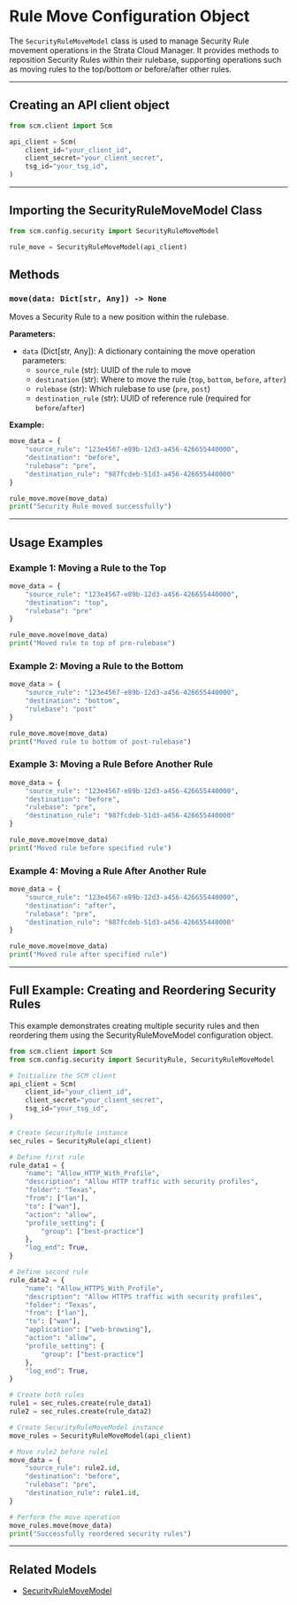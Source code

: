 # Rule Move Configuration Object

The `SecurityRuleMoveModel` class is used to manage Security Rule movement operations in the Strata Cloud Manager.
It provides methods to reposition Security Rules within their rulebase, supporting operations such as
moving rules to the top/bottom or before/after other rules.

---

## Creating an API client object

<div class="termy">

<!-- termynal -->

```python
from scm.client import Scm

api_client = Scm(
    client_id="your_client_id",
    client_secret="your_client_secret",
    tsg_id="your_tsg_id",
)
```

</div>

---

## Importing the SecurityRuleMoveModel Class

<div class="termy">

<!-- termynal -->

```python
from scm.config.security import SecurityRuleMoveModel

rule_move = SecurityRuleMoveModel(api_client)
```

</div>

## Methods

### `move(data: Dict[str, Any]) -> None`

Moves a Security Rule to a new position within the rulebase.

**Parameters:**

- `data` (Dict[str, Any]): A dictionary containing the move operation parameters:
    - `source_rule` (str): UUID of the rule to move
    - `destination` (str): Where to move the rule (`top`, `bottom`, `before`, `after`)
    - `rulebase` (str): Which rulebase to use (`pre`, `post`)
    - `destination_rule` (str): UUID of reference rule (required for `before`/`after`)

**Example:**

<div class="termy">

<!-- termynal -->

```python
move_data = {
    "source_rule": "123e4567-e89b-12d3-a456-426655440000",
    "destination": "before",
    "rulebase": "pre",
    "destination_rule": "987fcdeb-51d3-a456-426655440000"
}

rule_move.move(move_data)
print("Security Rule moved successfully")
```

</div>

---

## Usage Examples

### Example 1: Moving a Rule to the Top

<div class="termy">

<!-- termynal -->

```python
move_data = {
    "source_rule": "123e4567-e89b-12d3-a456-426655440000",
    "destination": "top",
    "rulebase": "pre"
}

rule_move.move(move_data)
print("Moved rule to top of pre-rulebase")
```

</div>

### Example 2: Moving a Rule to the Bottom

<div class="termy">

<!-- termynal -->

```python
move_data = {
    "source_rule": "123e4567-e89b-12d3-a456-426655440000",
    "destination": "bottom",
    "rulebase": "post"
}

rule_move.move(move_data)
print("Moved rule to bottom of post-rulebase")
```

</div>

### Example 3: Moving a Rule Before Another Rule

<div class="termy">

<!-- termynal -->

```python
move_data = {
    "source_rule": "123e4567-e89b-12d3-a456-426655440000",
    "destination": "before",
    "rulebase": "pre",
    "destination_rule": "987fcdeb-51d3-a456-426655440000"
}

rule_move.move(move_data)
print("Moved rule before specified rule")
```

</div>

### Example 4: Moving a Rule After Another Rule

<div class="termy">

<!-- termynal -->

```python
move_data = {
    "source_rule": "123e4567-e89b-12d3-a456-426655440000",
    "destination": "after",
    "rulebase": "pre",
    "destination_rule": "987fcdeb-51d3-a456-426655440000"
}

rule_move.move(move_data)
print("Moved rule after specified rule")
```

</div>

---

## Full Example: Creating and Reordering Security Rules

This example demonstrates creating multiple security rules and then reordering them using the SecurityRuleMoveModel
configuration
object.

<div class="termy">

<!-- termynal -->

```python
from scm.client import Scm
from scm.config.security import SecurityRule, SecurityRuleMoveModel

# Initialize the SCM client
api_client = Scm(
    client_id="your_client_id",
    client_secret="your_client_secret",
    tsg_id="your_tsg_id",
)

# Create SecurityRule instance
sec_rules = SecurityRule(api_client)

# Define first rule
rule_data1 = {
    "name": "Allow_HTTP_With_Profile",
    "description": "Allow HTTP traffic with security profiles",
    "folder": "Texas",
    "from": ["lan"],
    "to": ["wan"],
    "action": "allow",
    "profile_setting": {
        "group": ["best-practice"]
    },
    "log_end": True,
}

# Define second rule
rule_data2 = {
    "name": "Allow_HTTPS_With_Profile",
    "description": "Allow HTTPS traffic with security profiles",
    "folder": "Texas",
    "from": ["lan"],
    "to": ["wan"],
    "application": ["web-browsing"],
    "action": "allow",
    "profile_setting": {
        "group": ["best-practice"]
    },
    "log_end": True,
}

# Create both rules
rule1 = sec_rules.create(rule_data1)
rule2 = sec_rules.create(rule_data2)

# Create SecurityRuleMoveModel instance
move_rules = SecurityRuleMoveModel(api_client)

# Move rule2 before rule1
move_data = {
    "source_rule": rule2.id,
    "destination": "before",
    "rulebase": "pre",
    "destination_rule": rule1.id,
}

# Perform the move operation
move_rules.move(move_data)
print("Successfully reordered security rules")
```

</div>

---

## Related Models

- [SecurityRuleMoveModel](../../models/security_services/security_rule_move_models#SecurityRuleMoveModel)
